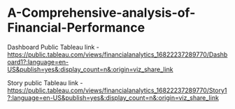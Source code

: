 # A-Comprehensive-analysis-of-Financial-Performance


Dashboard Public Tableau link - https://public.tableau.com/views/financialanalytics_16822237289770/Dashboard1?:language=en-US&publish=yes&:display_count=n&:origin=viz_share_link


Story public Tableau link - https://public.tableau.com/views/financialanalytics_16822237289770/Story1?:language=en-US&publish=yes&:display_count=n&:origin=viz_share_link
